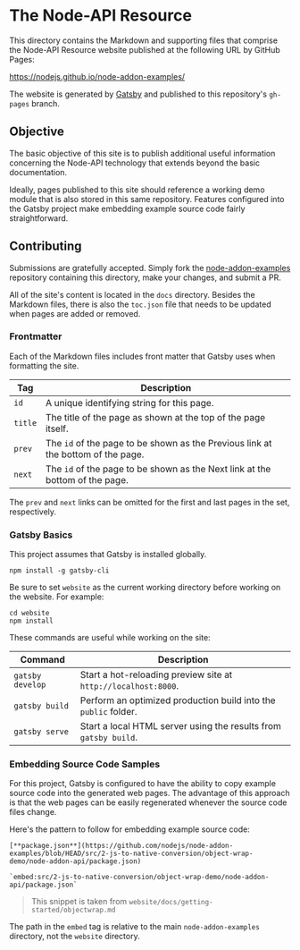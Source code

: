 # The Node-API Resource

This directory contains the Markdown and supporting files that comprise the Node-API Resource website published at the following URL by GitHub Pages:

https://nodejs.github.io/node-addon-examples/

The website is generated by [Gatsby](https://www.gatsbyjs.org) and published to this repository's `gh-pages` branch.

## Objective

The basic objective of this site is to publish additional useful information concerning the Node-API technology that extends beyond the basic documentation.

Ideally, pages published to this site should reference a working demo module that is also stored in this same repository. Features configured into the Gatsby project make embedding example source code fairly straightforward.

## Contributing

Submissions are gratefully accepted. Simply fork the [node-addon-examples](https://github.com/nodejs/node-addon-examples) repository containing this directory, make your changes, and submit a PR.

All of the site's content is located in the `docs` directory. Besides the Markdown files, there is also the `toc.json` file that needs to be updated when pages are added or removed.

### Frontmatter

Each of the Markdown files includes front matter that Gatsby uses when formatting the site.

| Tag     | Description                                                  |
| ------- | ------------------------------------------------------------ |
| `id`    | A unique identifying string for this page.                   |
| `title` | The title of the page as shown at the top of the page itself. |
| `prev`  | The `id` of the page to be shown as the Previous link at the bottom of the page. |
| `next`  | The `id` of the page to be shown as the Next link at the bottom of the page. |

The `prev` and `next` links can be omitted for the first and last pages in the set, respectively.

### Gatsby Basics

This project assumes that Gatsby is installed globally.

```
npm install -g gatsby-cli
```

Be sure to set `website` as the current working directory before working on the website. For example:

```
cd website
npm install
```

These commands are useful while working on the site:

| Command          | Description                                                      |
| ---------------- | ---------------------------------------------------------------- |
| `gatsby develop` | Start a hot-reloading preview site at `http://localhost:8000`.   |
| `gatsby build`   | Perform an optimized production build into the `public` folder.  |
| `gatsby serve`   | Start a local HTML server using the results from `gatsby build`. |

### Embedding Source Code Samples

For this project, Gatsby is configured to have the ability to copy example source code into the generated web pages. The advantage of this approach is that the web pages can be easily regenerated whenever the source code files change.

Here's the pattern to follow for embedding example source code:

```
[**package.json**](https://github.com/nodejs/node-addon-examples/blob/HEAD/src/2-js-to-native-conversion/object-wrap-demo/node-addon-api/package.json)

`embed:src/2-js-to-native-conversion/object-wrap-demo/node-addon-api/package.json`
```

> This snippet is taken from `website/docs/getting-started/objectwrap.md`

The path in the `embed` tag is relative to the main `node-addon-examples` directory, not the `website` directory.

